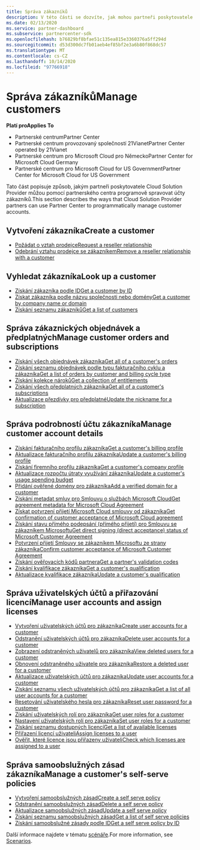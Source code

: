```yaml
---
title: Správa zákazníků
description: V této části se dozvíte, jak mohou partneři poskytovatele Cloud Solution Provider používat Partnerské centrum k programové správě účtů zákazníků.
ms.date: 02/13/2020
ms.service: partner-dashboard
ms.subservice: partnercenter-sdk
ms.openlocfilehash: b76829bf8bfae51c135ea815e3360376a5ff294d
ms.sourcegitcommit: d53d300dc7fb01aeb4ef85bf2e3a6b80f868dc57
ms.translationtype: MT
ms.contentlocale: cs-CZ
ms.lasthandoff: 10/14/2020
ms.locfileid: "97766918"
---
```

# <a name="manage-customers"></a><span data-ttu-id="772db-103">Správa zákazníků</span><span class="sxs-lookup"><span data-stu-id="772db-103">Manage customers</span></span>

<span data-ttu-id="772db-104">**Platí pro**</span><span class="sxs-lookup"><span data-stu-id="772db-104">**Applies To**</span></span>

- <span data-ttu-id="772db-105">Partnerské centrum</span><span class="sxs-lookup"><span data-stu-id="772db-105">Partner Center</span></span>
- <span data-ttu-id="772db-106">Partnerské centrum provozovaný společností 21Vianet</span><span class="sxs-lookup"><span data-stu-id="772db-106">Partner Center operated by 21Vianet</span></span>
- <span data-ttu-id="772db-107">Partnerské centrum pro Microsoft Cloud pro Německo</span><span class="sxs-lookup"><span data-stu-id="772db-107">Partner Center for Microsoft Cloud Germany</span></span>
- <span data-ttu-id="772db-108">Partnerské centrum pro Microsoft Cloud for US Government</span><span class="sxs-lookup"><span data-stu-id="772db-108">Partner Center for Microsoft Cloud for US Government</span></span>

<span data-ttu-id="772db-109">Tato část popisuje způsob, jakým partneři poskytovatele Cloud Solution Provider můžou pomocí partnerského centra programově spravovat účty zákazníků.</span><span class="sxs-lookup"><span data-stu-id="772db-109">This section describes the ways that Cloud Solution Provider partners can use Partner Center to programmatically manage customer accounts.</span></span>

## <a name="create-a-customer"></a><span data-ttu-id="772db-110">Vytvoření zákazníka</span><span class="sxs-lookup"><span data-stu-id="772db-110">Create a customer</span></span>

- [<span data-ttu-id="772db-111">Požádat o vztah prodejce</span><span class="sxs-lookup"><span data-stu-id="772db-111">Request a reseller relationship</span></span>](request-reseller-relationship.md)
- [<span data-ttu-id="772db-112">Odebrání vztahu prodejce se zákazníkem</span><span class="sxs-lookup"><span data-stu-id="772db-112">Remove a reseller relationship with a customer</span></span>](remove-a-reseller-relationship-with-a-customer.md)

## <a name="look-up-a-customer"></a><span data-ttu-id="772db-113">Vyhledat zákazníka</span><span class="sxs-lookup"><span data-stu-id="772db-113">Look up a customer</span></span>

- [<span data-ttu-id="772db-114">Získání zákazníka podle ID</span><span class="sxs-lookup"><span data-stu-id="772db-114">Get a customer by ID</span></span>](get-a-customer-by-id.md)
- [<span data-ttu-id="772db-115">Získat zákazníka podle názvu společnosti nebo domény</span><span class="sxs-lookup"><span data-stu-id="772db-115">Get a customer by company name or domain</span></span>](get-a-customer-by-name.md)
- [<span data-ttu-id="772db-116">Získání seznamu zákazníků</span><span class="sxs-lookup"><span data-stu-id="772db-116">Get a list of customers</span></span>](get-a-list-of-customers.md)

## <a name="manage-customer-orders-and-subscriptions"></a><span data-ttu-id="772db-117">Správa zákaznických objednávek a předplatných</span><span class="sxs-lookup"><span data-stu-id="772db-117">Manage customer orders and subscriptions</span></span>

- [<span data-ttu-id="772db-118">Získání všech objednávek zákazníka</span><span class="sxs-lookup"><span data-stu-id="772db-118">Get all of a customer's orders</span></span>](get-all-of-a-customer-s-orders.md)
- [<span data-ttu-id="772db-119">Získání seznamu objednávek podle typu fakturačního cyklu a zákazníka</span><span class="sxs-lookup"><span data-stu-id="772db-119">Get a list of orders by customer and billing cycle type</span></span>](get-a-list-of-orders-by-customer-and-billing-cycle-type.md)
- [<span data-ttu-id="772db-120">Získání kolekce nároků</span><span class="sxs-lookup"><span data-stu-id="772db-120">Get a collection of entitlements</span></span>](get-a-collection-of-entitlements.md)
- [<span data-ttu-id="772db-121">Získání všech předplatných zákazníka</span><span class="sxs-lookup"><span data-stu-id="772db-121">Get all of a customer's subscriptions</span></span>](get-all-of-a-customer-s-subscriptions.md)
- [<span data-ttu-id="772db-122">Aktualizace přezdívky pro předplatné</span><span class="sxs-lookup"><span data-stu-id="772db-122">Update the nickname for a subscription</span></span>](update-the-nickname-for-a-subscription.md)

## <a name="manage-customer-account-details"></a><span data-ttu-id="772db-123">Správa podrobností účtu zákazníka</span><span class="sxs-lookup"><span data-stu-id="772db-123">Manage customer account details</span></span>

- [<span data-ttu-id="772db-124">Získání fakturačního profilu zákazníka</span><span class="sxs-lookup"><span data-stu-id="772db-124">Get a customer's billing profile</span></span>](get-all-of-a-customer-s-billing-profiles.md)
- [<span data-ttu-id="772db-125">Aktualizace fakturačního profilu zákazníka</span><span class="sxs-lookup"><span data-stu-id="772db-125">Update a customer's billing profile</span></span>](update-a-customer-s-billing-profile.md)
- [<span data-ttu-id="772db-126">Získání firemního profilu zákazníka</span><span class="sxs-lookup"><span data-stu-id="772db-126">Get a customer's company profile</span></span>](get-a-customer-s-company-profile.md)
- [<span data-ttu-id="772db-127">Aktualizace rozpočtu útraty využívání zákazníka</span><span class="sxs-lookup"><span data-stu-id="772db-127">Update a customer's usage spending budget</span></span>](update-a-customer-s-usage-spending-budget.md)
- [<span data-ttu-id="772db-128">Přidání ověřené domény pro zákazníka</span><span class="sxs-lookup"><span data-stu-id="772db-128">Add a verified domain for a customer</span></span>](add-a-verified-domain-for-a-customer.md)
- [<span data-ttu-id="772db-129">Získání metadat smluv pro Smlouvu o službách Microsoft Cloud</span><span class="sxs-lookup"><span data-stu-id="772db-129">Get agreement metadata for Microsoft Cloud Agreement</span></span>](get-agreement-metadata.md)
- [<span data-ttu-id="772db-130">Získat potvrzení přijetí Microsoft Cloud smlouvy od zákazníka</span><span class="sxs-lookup"><span data-stu-id="772db-130">Get confirmation of customer acceptance of Microsoft Cloud agreement</span></span>](get-confirmation-of-customer-consent.md)
- [<span data-ttu-id="772db-131">Získání stavu přímého podepsání (přímého přijetí) pro Smlouvu se zákazníkem Microsoftu</span><span class="sxs-lookup"><span data-stu-id="772db-131">Get direct signing (direct acceptance) status of Microsoft Customer Agreement</span></span>](get-direct-sign-status-of-customer-agreement.md)
- [<span data-ttu-id="772db-132">Potvrzení přijetí Smlouvy se zákazníkem Microsoftu ze strany zákazníka</span><span class="sxs-lookup"><span data-stu-id="772db-132">Confirm customer acceptance of Microsoft Customer Agreement</span></span>](confirm-customer-consent-customer-agreement.md)
- [<span data-ttu-id="772db-133">Získání ověřovacích kódů partnera</span><span class="sxs-lookup"><span data-stu-id="772db-133">Get a partner's validation codes</span></span>](get-a-partner-s-validation-codes.md)
- [<span data-ttu-id="772db-134">Získání kvalifikace zákazníka</span><span class="sxs-lookup"><span data-stu-id="772db-134">Get a customer's qualification</span></span>](get-a-customer-s-qualification.md)
- [<span data-ttu-id="772db-135">Aktualizace kvalifikace zákazníka</span><span class="sxs-lookup"><span data-stu-id="772db-135">Update a customer's qualification</span></span>](update-a-customer-s-qualification.md)

## <a name="manage-user-accounts-and-assign-licenses"></a><span data-ttu-id="772db-136">Správa uživatelských účtů a přiřazování licencí</span><span class="sxs-lookup"><span data-stu-id="772db-136">Manage user accounts and assign licenses</span></span>

- [<span data-ttu-id="772db-137">Vytvoření uživatelských účtů pro zákazníka</span><span class="sxs-lookup"><span data-stu-id="772db-137">Create user accounts for a customer</span></span>](create-user-accounts-for-a-customer.md)
- [<span data-ttu-id="772db-138">Odstranění uživatelských účtů pro zákazníka</span><span class="sxs-lookup"><span data-stu-id="772db-138">Delete user accounts for a customer</span></span>](delete-user-accounts-for-a-customer.md)
- [<span data-ttu-id="772db-139">Zobrazení odstraněných uživatelů pro zákazníka</span><span class="sxs-lookup"><span data-stu-id="772db-139">View deleted users for a customer</span></span>](view-a-deleted-user.md)
- [<span data-ttu-id="772db-140">Obnovení odstraněného uživatele pro zákazníka</span><span class="sxs-lookup"><span data-stu-id="772db-140">Restore a deleted user for a customer</span></span>](restore-a-user-for-a-customer.md)
- [<span data-ttu-id="772db-141">Aktualizace uživatelských účtů pro zákazníka</span><span class="sxs-lookup"><span data-stu-id="772db-141">Update user accounts for a customer</span></span>](update-user-accounts-for-a-customer.md)
- [<span data-ttu-id="772db-142">Získání seznamu všech uživatelských účtů pro zákazníka</span><span class="sxs-lookup"><span data-stu-id="772db-142">Get a list of all user accounts for a customer</span></span>](get-a-list-of-all-user-accounts-for-a-customer.md)
- [<span data-ttu-id="772db-143">Resetování uživatelského hesla pro zákazníka</span><span class="sxs-lookup"><span data-stu-id="772db-143">Reset user password for a customer</span></span>](reset-user-password-for-a-customer.md)
- [<span data-ttu-id="772db-144">Získání uživatelských rolí pro zákazníka</span><span class="sxs-lookup"><span data-stu-id="772db-144">Get user roles for a customer</span></span>](get-user-roles-for-a-customer.md)
- [<span data-ttu-id="772db-145">Nastavení uživatelských rolí pro zákazníka</span><span class="sxs-lookup"><span data-stu-id="772db-145">Set user roles for a customer</span></span>](set-user-roles-for-a-customer.md)
- [<span data-ttu-id="772db-146">Získání seznamu dostupných licencí</span><span class="sxs-lookup"><span data-stu-id="772db-146">Get a list of available licenses</span></span>](get-a-list-of-available-licenses.md)
- [<span data-ttu-id="772db-147">Přiřazení licencí uživateli</span><span class="sxs-lookup"><span data-stu-id="772db-147">Assign licenses to a user</span></span>](assign-licenses-to-a-user.md)
- [<span data-ttu-id="772db-148">Ověřit, které licence jsou přiřazeny uživateli</span><span class="sxs-lookup"><span data-stu-id="772db-148">Check which licenses are assigned to a user</span></span>](check-which-licenses-are-assigned-to-a-user.md)

## <a name="manage-a-customers-self-serve-policies"></a><span data-ttu-id="772db-149">Správa samoobslužných zásad zákazníka</span><span class="sxs-lookup"><span data-stu-id="772db-149">Manage a customer's self-serve policies</span></span>

- [<span data-ttu-id="772db-150">Vytvoření samoobslužných zásad</span><span class="sxs-lookup"><span data-stu-id="772db-150">Create a self serve policy</span></span>](create-a-self-serve-policy.md)
- [<span data-ttu-id="772db-151">Odstranění samoobslužných zásad</span><span class="sxs-lookup"><span data-stu-id="772db-151">Delete a self serve policy</span></span>](delete-a-self-serve-policy.md)
- [<span data-ttu-id="772db-152">Aktualizace samoobslužných zásad</span><span class="sxs-lookup"><span data-stu-id="772db-152">Update a self serve policy</span></span>](update-a-self-serve-policy.md)
- [<span data-ttu-id="772db-153">Získání seznamu samoobslužných zásad</span><span class="sxs-lookup"><span data-stu-id="772db-153">Get a list of self serve policies</span></span>](get-a-list-of-self-serve-policies.md)
- [<span data-ttu-id="772db-154">Získání samoobslužné zásady podle ID</span><span class="sxs-lookup"><span data-stu-id="772db-154">Get a self serve policy by ID</span></span>](get-a-self-serve-policy-by-id.md)

<span data-ttu-id="772db-155">Další informace najdete v tématu [scénáře](scenarios.md).</span><span class="sxs-lookup"><span data-stu-id="772db-155">For more information, see [Scenarios](scenarios.md).</span></span>
